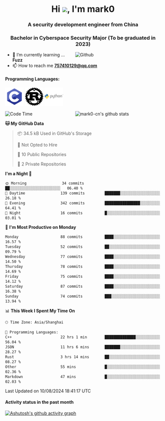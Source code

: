 <h1 align="center">Hi <img src="https://raw.githubusercontent.com/iampavangandhi/iampavangandhi/master/gifs/Hi.gif" width="30px">, I'm mark0</h1>

<h3 align="center">A security development engineer from China</h3>
<h3 align="center">Bachelor in Cyberspace Security Major (To be graduated in 2023)</h3>

<img width="55%" align="right" alt="Github" src="https://raw.githubusercontent.com/onimur/.github/master/.resources/git-header.svg" />

<!-- - 🔭 I’m currently working on **vKarma Webapp** -->
<!-- - 💬 Ask me about ... **Web Develpoment** -->
<!-- - 😄 Employement ... **Open for intern opportunities** -->
<!-- - ⚡ Fun fact ... **Anime**❤ -->
- 🌱 I’m currently learning ... **Fuzz**
- 📫 How to reach me **757410129@qq.com**
<!-- - 📨 Or reach me **757410129@qq.com** -->

<h4>Programming Languages: </h4>
<p align="left">
 <img style="margin: auto;" src="https://raw.githubusercontent.com/sachinverma53121/sachinverma53121/master/icons/c.png" alt=c width="60" height="60"/>
 <img style="margin: auto;" src="https://raw.githubusercontent.com/mark0-cn/blog_img/master/img/202309031232124.png" alt=cplusplus width="60" height="60"/>
 <img style="margin: auto;" src="https://raw.githubusercontent.com/sachinverma53121/sachinverma53121/master/icons/python.png" alt=python width="60" height="60"/>
</p>


<img width="55%" align="right" alt="mark0-cn's github stats" src="https://github-readme-stats.vercel.app/api?username=mark0-cn&show_icons=true&hide_border=true" />

<!--START_SECTION:waka-->
![Code Time](http://img.shields.io/badge/Code%20Time-2%2C433%20hrs%2054%20mins-blue)

**🐱 My GitHub Data** 

> 📦 34.5 kB Used in GitHub's Storage 
 > 
> 🚫 Not Opted to Hire
 > 
> 📜 10 Public Repositories 
 > 
> 🔑 2 Private Repositories 
 > 
**I'm a Night 🦉** 

```text
🌞 Morning                34 commits          ██░░░░░░░░░░░░░░░░░░░░░░░   06.40 % 
🌆 Daytime                139 commits         ███████░░░░░░░░░░░░░░░░░░   26.18 % 
🌃 Evening                342 commits         ████████████████░░░░░░░░░   64.41 % 
🌙 Night                  16 commits          █░░░░░░░░░░░░░░░░░░░░░░░░   03.01 % 
```
📅 **I'm Most Productive on Monday** 

```text
Monday                   88 commits          ████░░░░░░░░░░░░░░░░░░░░░   16.57 % 
Tuesday                  52 commits          ██░░░░░░░░░░░░░░░░░░░░░░░   09.79 % 
Wednesday                77 commits          ████░░░░░░░░░░░░░░░░░░░░░   14.50 % 
Thursday                 78 commits          ████░░░░░░░░░░░░░░░░░░░░░   14.69 % 
Friday                   75 commits          ████░░░░░░░░░░░░░░░░░░░░░   14.12 % 
Saturday                 87 commits          ████░░░░░░░░░░░░░░░░░░░░░   16.38 % 
Sunday                   74 commits          ███░░░░░░░░░░░░░░░░░░░░░░   13.94 % 
```


📊 **This Week I Spent My Time On** 

```text
🕑︎ Time Zone: Asia/Shanghai

💬 Programming Languages: 
C++                      22 hrs 1 min        ██████████████░░░░░░░░░░░   56.04 % 
JSON                     11 hrs 6 mins       ███████░░░░░░░░░░░░░░░░░░   28.27 % 
Rust                     3 hrs 14 mins       ██░░░░░░░░░░░░░░░░░░░░░░░   08.27 % 
Other                    55 mins             █░░░░░░░░░░░░░░░░░░░░░░░░   02.36 % 
Markdown                 47 mins             █░░░░░░░░░░░░░░░░░░░░░░░░   02.03 % 
```


 Last Updated on 10/08/2024 18:41:17 UTC
<!--END_SECTION:waka-->

<h4>Activity status in the past month</h4>

[![Ashutosh's github activity graph](https://github-readme-activity-graph.vercel.app/graph?username=mark0-cn&theme=dracula)](https://github.com/ashutosh00710/github-readme-activity-graph)

<!--
**mark0-cn/mark0-cn** is a ✨ _special_ ✨ repository because its `README.md` (this file) appears on your GitHub profile.

Here are some ideas to get you started:

- 🔭 I’m currently working on ...
- 🌱 I’m currently learning ...
- 👯 I’m looking to collaborate on ...
- 🤔 I’m looking for help with ...
- 💬 Ask me about ...
- 📫 How to reach me: ...
- 😄 Pronouns: ...
- ⚡ Fun fact: ...
-->

